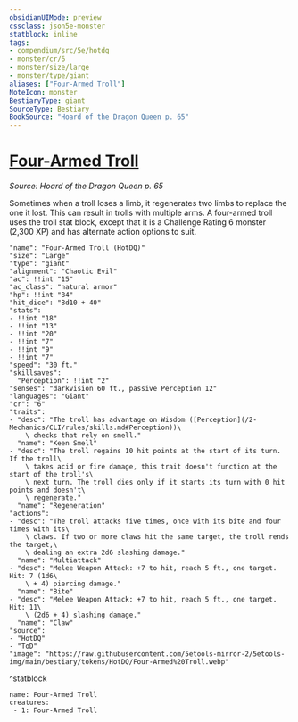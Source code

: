 ```yaml
---
obsidianUIMode: preview
cssclass: json5e-monster
statblock: inline
tags:
- compendium/src/5e/hotdq
- monster/cr/6
- monster/size/large
- monster/type/giant
aliases: ["Four-Armed Troll"]
NoteIcon: monster
BestiaryType: giant
SourceType: Bestiary
BookSource: "Hoard of the Dragon Queen p. 65"
---
```

# [Four-Armed Troll](2-Mechanics/CLI/bestiary/giant/four-armed-troll-hotdq.md)
*Source: Hoard of the Dragon Queen p. 65*  

Sometimes when a troll loses a limb, it regenerates two limbs to replace the one it lost. This can result in trolls with multiple arms. A four-armed troll uses the troll stat block, except that it is a Challenge Rating 6 monster (2,300 XP) and has alternate action options to suit.

```statblock
"name": "Four-Armed Troll (HotDQ)"
"size": "Large"
"type": "giant"
"alignment": "Chaotic Evil"
"ac": !!int "15"
"ac_class": "natural armor"
"hp": !!int "84"
"hit_dice": "8d10 + 40"
"stats":
- !!int "18"
- !!int "13"
- !!int "20"
- !!int "7"
- !!int "9"
- !!int "7"
"speed": "30 ft."
"skillsaves":
  "Perception": !!int "2"
"senses": "darkvision 60 ft., passive Perception 12"
"languages": "Giant"
"cr": "6"
"traits":
- "desc": "The troll has advantage on Wisdom ([Perception](/2-Mechanics/CLI/rules/skills.md#Perception))\
    \ checks that rely on smell."
  "name": "Keen Smell"
- "desc": "The troll regains 10 hit points at the start of its turn. If the troll\
    \ takes acid or fire damage, this trait doesn't function at the start of the troll's\
    \ next turn. The troll dies only if it starts its turn with 0 hit points and doesn't\
    \ regenerate."
  "name": "Regeneration"
"actions":
- "desc": "The troll attacks five times, once with its bite and four times with its\
    \ claws. If two or more claws hit the same target, the troll rends the target,\
    \ dealing an extra 2d6 slashing damage."
  "name": "Multiattack"
- "desc": "Melee Weapon Attack: +7 to hit, reach 5 ft., one target. Hit: 7 (1d6\
    \ + 4) piercing damage."
  "name": "Bite"
- "desc": "Melee Weapon Attack: +7 to hit, reach 5 ft., one target. Hit: 11\
    \ (2d6 + 4) slashing damage."
  "name": "Claw"
"source":
- "HotDQ"
- "ToD"
"image": "https://raw.githubusercontent.com/5etools-mirror-2/5etools-img/main/bestiary/tokens/HotDQ/Four-Armed%20Troll.webp"
```
^statblock

```encounter-table
name: Four-Armed Troll
creatures:
 - 1: Four-Armed Troll
```